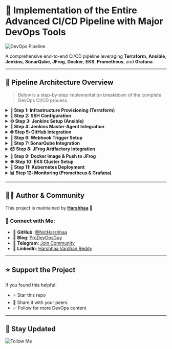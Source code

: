 # 🚀 Implementation of the Entire Advanced CI/CD Pipeline with Major DevOps Tools

![DevOps Pipeline](https://imgur.com/WcCpKVU.png)

A comprehensive end-to-end CI/CD pipeline leveraging **Terraform**, **Ansible**, **Jenkins**, **SonarQube**, **JFrog**, **Docker**, **EKS**, **Prometheus**, and **Grafana**.

---

## 🧩 Pipeline Architecture Overview

> Below is a step-by-step implementation breakdown of the complete DevOps CI/CD process.

<details>
<summary><strong>🔧 Step 1: Infrastructure Provisioning (Terraform)</strong></summary>

- Provisioned **VPC**, **Security Groups**, **Ansible Controller**, **Jenkins Master**, and **Agent Instances** using Terraform.  
🔗 [Step Details](https://github.com/NotHarshhaa/DevOps-Projects/blob/master/DevOps-Project-06/Steps/step1.md#L1)

</details>

<details>
<summary><strong>🔐 Step 2: SSH Configuration</strong></summary>

- Set up password-less authentication between Ansible Controller and Agent nodes.  
🔗 [Step Details](https://github.com/NotHarshhaa/DevOps-Projects/blob/master/DevOps-Project-06/Steps/step2.md#L1)

</details>

<details>
<summary><strong>⚙️ Step 3: Jenkins Setup (Ansible)</strong></summary>

- Configured Jenkins Master and Agent nodes.  
- Agent configured as **Maven Build Server**.  
🔗 [Step Details](https://github.com/NotHarshhaa/DevOps-Projects/blob/master/DevOps-Project-06/Steps/step3.md#L1)

</details>

<details>
<summary><strong>🔗 Step 4: Jenkins Master-Agent Integration</strong></summary>

- Connected Jenkins Master to Agent with credentials.  
🔗 [Step Details](https://github.com/NotHarshhaa/DevOps-Projects/blob/master/DevOps-Project-06/Steps/step4.md#L1)

</details>

<details>
<summary><strong>🌐 Step 5: GitHub Integration</strong></summary>

- Added GitHub credentials.  
- Created **Multibranch Pipeline Job**.  
🔗 [Step Details](https://github.com/NotHarshhaa/DevOps-Projects/blob/master/DevOps-Project-06/Steps/step5.md#L1)

</details>

<details>
<summary><strong>🚨 Step 6: Webhook Trigger Setup</strong></summary>

- Configured GitHub webhook trigger using **Multibranch Scan Webhook Trigger Plugin**.  
🔗 [Step Details](https://github.com/NotHarshhaa/DevOps-Projects/blob/master/DevOps-Project-06/Steps/step6.md#L1)

</details>

<details>
<summary><strong>🧪 Step 7: SonarQube Integration</strong></summary>

- Generated access token in SonarCloud.  
- Installed SonarQube scanner plugin.  
- Added SonarQube server and scanner to Jenkins.  
- Configured `sonar-project.properties`.  
- Added **code quality**, **unit test**, and **build** stages in `Jenkinsfile`.  
🔗 [Step-by-step Setup](https://github.com/NotHarshhaa/DevOps-Projects/blob/master/DevOps-Project-06/Steps/step7.md#L3)

</details>

<details>
<summary><strong>📦 Step 8: JFrog Artifactory Integration</strong></summary>

- Configured JFrog credentials.  
- Installed Artifactory plugin in Jenkins.  
🔗 [Details](https://github.com/NotHarshhaa/DevOps-Projects/blob/master/DevOps-Project-06/Steps/step8.md#L1)

</details>

<details>
<summary><strong>🐳 Step 9: Docker Image & Push to JFrog</strong></summary>

- Built Docker image from `.jar`.  
- Pushed to JFrog Artifactory using **Docker Pipeline Plugin**.  
- Added **Docker Build & Publish** stage to Jenkinsfile.  
🔗 [Details](https://github.com/NotHarshhaa/DevOps-Projects/blob/master/DevOps-Project-06/Steps/step9.md#L1)

</details>

<details>
<summary><strong>☸️ Step 10: EKS Cluster Setup</strong></summary>

- Created **EKS cluster** via Terraform.  
- Installed `kubectl` and AWS CLI in Jenkins slave.  
- Configured Kube credentials using:
  ```
  aws eks update-kubeconfig --region <region_name> --name <cluster_name>
  ```

🔗 [Details](https://github.com/NotHarshhaa/DevOps-Projects/blob/master/DevOps-Project-06/Steps/step10.md#L3)

</details>

<details>
<summary><strong>🚀 Step 11: Kubernetes Deployment</strong></summary>

- Pulled Docker image using Kubernetes secrets.  
- Deployed it to EKS cluster using **Deployment** and **Service** resources.  
- Exposed via LoadBalancer.  
🔗 [Details](https://github.com/NotHarshhaa/DevOps-Projects/blob/master/DevOps-Project-06/Steps/step11.md#L1)

</details>

<details>
<summary><strong>📊 Step 12: Monitoring (Prometheus & Grafana)</strong></summary>

- Added Prometheus Helm repo.  
- Enabled monitoring in EKS cluster.  
- Changed Prometheus and Grafana services to `LoadBalancer` for browser access.  
🔗 [Details](https://github.com/NotHarshhaa/DevOps-Projects/blob/master/DevOps-Project-06/Steps/step12.md#L1)

</details>

---

## 👨‍💻 Author & Community

This project is maintained by **[Harshhaa](https://github.com/NotHarshhaa)** 🚀

### 💬 Connect with Me:

- 🐙 **GitHub**: [@NotHarshhaa](https://github.com/NotHarshhaa)  
- 📝 **Blog**: [ProDevOpsGuy](https://blog.prodevopsguy.xyz)  
- 💬 **Telegram**: [Join Community](https://t.me/prodevopsguy)  
- 👔 **LinkedIn**: [Harshhaa Vardhan Reddy](https://www.linkedin.com/in/harshhaa-vardhan-reddy/)

---

## ⭐ Support the Project

If you found this helpful:

- ⭐ Star this repo  
- 🔁 Share it with your peers  
- ✅ Follow for more DevOps content  

---

## 📢 Stay Updated

![Follow Me](https://imgur.com/2j7GSPs.png)
